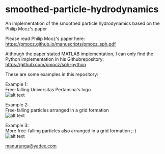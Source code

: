 # smoothed-particle-hydrodynamics
An implementation of the smoothed particle hydrodynamics based on the Philip Mocz's paper

Please read Philip Mocz's paper here:  
https://pmocz.github.io/manuscripts/pmocz_sph.pdf  

Although the paper stated MATLAB implementation, I can only find the Python implementation in his Githubrepository:  
https://github.com/pmocz/sph-python


These are some examples in this repository:  

Example 1:  
Free-falling Universitas Pertamina's logo  
![alt text](https://github.com/auralius/smoothed-particle-hydrodynamics/blob/main/figures/sph_demo_up_tree.gif)


Example 2:  
Free-falling particles arranged in a grid formation  
![alt text](https://github.com/auralius/smoothed-particle-hydrodynamics/blob/main/figures/sph_demo1a.gif)

Example 3:  
More free-falling particles also arranged in a grid formation  ;-)  
![alt text](https://github.com/auralius/smoothed-particle-hydrodynamics/blob/main/figures/sph_demo1b.gif)


manurunga@yadex.com

